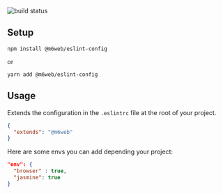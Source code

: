 ![build status](https://travis-ci.org/M6Web/eslint-config-m6web.svg?branch=master)

## Setup

```shell
npm install @m6web/eslint-config
```

or

```shell
yarn add @m6web/eslint-config
```

## Usage

Extends the configuration in the `.eslintrc` file at the root of your project.

```json
{
  "extends": "@m6web"
}
```

Here are some envs you can add depending your project:

```json
"env": {
  "browser" : true,
  "jasmine": true
}
```
